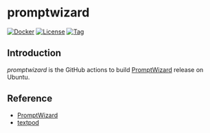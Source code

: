 # promptwizard

[![Docker](https://img.shields.io/docker/pulls/craftslab/promptwizard)](https://hub.docker.com/r/craftslab/promptwizard)
[![License](https://img.shields.io/github/license/craftslab/promptwizard.svg)](https://github.com/craftslab/promptwizard/blob/main/LICENSE)
[![Tag](https://img.shields.io/github/tag/craftslab/promptwizard.svg)](https://github.com/craftslab/promptwizard/tags)



## Introduction

*promptwizard* is the GitHub actions to build [PromptWizard](https://github.com/microsoft/PromptWizard) release on Ubuntu.



## Reference

- [PromptWizard](https://github.com/microsoft/PromptWizard)
- [textpod](https://github.com/freetonik/textpod)
